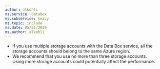 ```yaml
---
author: alkohli
ms.service: databox  
ms.subservice: heavy
ms.topic: include
ms.date: 05/21/2019
ms.author: alkohli
---
```


 - If you use multiple storage accounts with the Data Box service, all the storage accounts should belong to the same Azure region.
 - We recommend that you use no more than three storage accounts. Using more storage accounts could potentially affect the performance.
